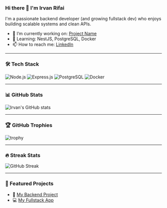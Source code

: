 ### Hi there 👋 I'm Irvan Rifai

I'm a passionate backend developer (and growing fullstack dev) who enjoys building scalable systems and clean APIs.

- 🔭 I’m currently working on: [Project Name](#)
- 🌱 Learning: NestJS, PostgreSQL, Docker
- 📫 How to reach me: [LinkedIn](https://linkedin.com/in/YOURUSERNAME)

---

### 🛠️ Tech Stack
![Node.js](https://img.shields.io/badge/Node.js-339933?style=flat&logo=node.js&logoColor=white)
![Express.js](https://img.shields.io/badge/Express.js-000000?style=flat&logo=express&logoColor=white)
![PostgreSQL](https://img.shields.io/badge/PostgreSQL-336791?style=flat&logo=postgresql&logoColor=white)
![Docker](https://img.shields.io/badge/Docker-2496ED?style=flat&logo=docker&logoColor=white)

---

### 📊 GitHub Stats
![Irvan's GitHub stats](https://github-readme-stats.vercel.app/api?username=irvanrifai&show_icons=true&theme=radical)

---

### 🏆 GitHub Trophies
![trophy](https://github-profile-trophy.vercel.app/?username=irvanrifai&theme=darkhub)

---

### 🔥 Streak Stats
![GitHub Streak](https://github-readme-streak-stats.herokuapp.com/?user=irvanrifai&theme=dark)

---

### 🚀 Featured Projects
- 🔧 [My Backend Project](https://github.com/irvanrifai/your-project)
- 💻 [My Fullstack App](https://github.com/irvanrifai/your-other-project)
